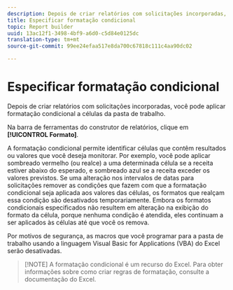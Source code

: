 ```yaml
---
description: Depois de criar relatórios com solicitações incorporadas, você pode aplicar formatação condicional a células da pasta de trabalho.
title: Especificar formatação condicional
topic: Report builder
uuid: 13ac12f1-3498-4bf9-a6d0-c5d84e0125dc
translation-type: tm+mt
source-git-commit: 99ee24efaa517e8da700c67818c111c4aa90dc02

---
```



# Especificar formatação condicional

Depois de criar relatórios com solicitações incorporadas, você pode aplicar formatação condicional a células da pasta de trabalho.

Na barra de ferramentas do construtor de relatórios, clique em **[!UICONTROL Formato]**.

A formatação condicional permite identificar células que contêm resultados ou valores que você deseja monitorar. Por exemplo, você pode aplicar sombreado vermelho (ou realce) a uma determinada célula se a receita estiver abaixo do esperado, e sombreado azul se a receita exceder os valores previstos. Se uma alteração nos intervalos de datas para solicitações remover as condições que fazem com que a formatação condicional seja aplicada aos valores das células, os formatos que realçam essa condição são desativados temporariamente. Embora os formatos condicionais especificados não resultem em alteração na exibição do formato da célula, porque nenhuma condição é atendida, eles continuam a ser aplicados às células até que você os remova.

Por motivos de segurança, as macros que você programar para a pasta de trabalho usando a linguagem Visual Basic for Applications (VBA) do Excel serão desativadas.

> [!NOTE] A formatação condicional é um recurso do Excel. Para obter informações sobre como criar regras de formatação, consulte a documentação do Excel.

